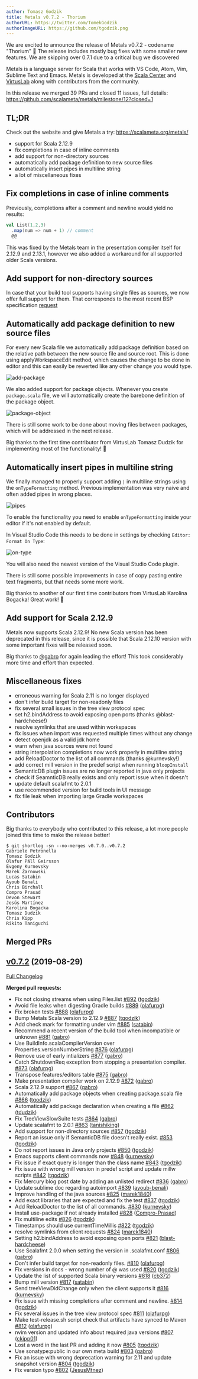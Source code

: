 ```yaml
---
author: Tomasz Godzik
title: Metals v0.7.2 - Thorium
authorURL: https://twitter.com/TomekGodzik
authorImageURL: https://github.com/tgodzik.png
---
```


We are excited to announce the release of Metals v0.7.2 - codename "Thorium" 🎉
The release includes mostly bug fixes with some smaller new features. We are
skipping over 0.7.1 due to a critical bug we discovered

Metals is a language server for Scala that works with VS Code, Atom, Vim,
Sublime Text and Emacs. Metals is developed at the
[Scala Center](https://scala.epfl.ch/) and [VirtusLab](https://virtuslab.com)
along with contributors from the community.

In this release we merged 39 PRs and closed 11 issues, full details:
https://github.com/scalameta/metals/milestone/12?closed=1

## TL;DR

Check out the website and give Metals a try: https://scalameta.org/metals/

- support for Scala 2.12.9
- fix completions in case of inline comments
- add support for non-directory sources
- automatically add package definition to new source files
- automatically insert pipes in multiline string
- a lot of miscellaneous fixes

## Fix completions in case of inline comments

Previously, completions after a comment and newline would yield no results:

```scala
val List(1,2,3)
  .map(num => num + 1) // comment
  @@
```

This was fixed by the Metals team in the presentation compiler itself for 2.12.9
and 2.13.1, however we also added a workaround for all supported older Scala
versions.

## Add support for non-directory sources

In case that your build tool supports having single files as sources, we now
offer full support for them. That corresponds to the most recent BSP
specification
[request](https://github.com/scalacenter/bsp/blob/master/docs/bsp.md#build-target-sources-request)

## Automatically add package definition to new source files

For every new Scala file we automatically add package definition based on the
relative path between the new source file and source root. This is done using
applyWorkspaceEdit method, which causes the change to be done in editor and this
can easily be rewerted like any other change you would type.

![add-package](https://i.imgur.com/6V9gHnM.gif)

We also added support for package objects. Whenever you create `package.scala`
file, we will automatically create the barebone definition of the package
object.

![package-object](https://i.imgur.com/CfF0cdE.gif)

There is still some work to be done about moving files between packages, which
will be addressed in the next release.

Big thanks to the first time contributor from VirtusLab Tomasz Dudzik for
implementing most of the functionality! 🎉

## Automatically insert pipes in multiline string

We finally managed to properly support adding `|` in multiline strings using the
`onTypeFormatting` method. Previous implementation was very naive and often
added pipes in wrong places.

![pipes](https://i.imgur.com/iXGYOf0.gif)

To enable the functionality you need to enable `onTypeFormatting` inside your
editor if it's not enabled by default.

In Visual Studio Code this needs to be done in settings by checking
`Editor: Format On Type`:

![on-type](https://i.imgur.com/4eVvSP5.gif)

You will also need the newest version of the Visual Studio Code plugin.

There is still some possible improvements in case of copy pasting entire text
fragments, but that needs some more work.

Big thanks to another of our first time contributors from VirtusLab Karolina
Bogacka! Great work! 🎉

## Add support for Scala 2.12.9

Metals now supports Scala 2.12.9! No new Scala version has been deprecated in
this release, since it is possible that Scala 2.12.10 version with some
important fixes will be released soon.

Big thanks to [@gabro](https://github.com/gabro) for again leading the effort!
This took considerably more time and effort than expected.

## Miscellaneous fixes

- erroneous warning for Scala 2.11 is no longer displayed
- don't infer build target for non-readonly files
- fix several small issues in the tree view protocol spec
- set h2.bindAddress to avoid exposing open ports (thanks @blast-hardcheese!)
- resolve symlinks that are used within workspaces
- fix issues when import was requested multiple times without any change
- detect openjdk as a valid jdk home
- warn when java sources were not found
- string interpolation completions now work properly in multiline string
- add ReloadDoctor to the list of all commands (thanks @kurnevsky!)
- add correct mill version in the predef script when running `bloopInstall`
- SemanticDB plugin issues are no longer reported in java only projects
- check if SeamnticDB really exists and only report issue when it doesn't
- update default scalafmt to 2.0.1
- use recommended version for build tools in UI message
- fix file leak when importing large Gradle workspaces

## Contributors

Big thanks to everybody who contributed to this release, a lot more people
joined this time to make the release better!

```
$ git shortlog -sn --no-merges v0.7.0..v0.7.2
Gabriele Petronella
Tomasz Godzik
Ólafur Páll Geirsson
Evgeny Kurnevsky
Marek Żarnowski
Lucas Satabin
Ayoub Benali
Chris Birchall
Compro Prasad
Devon Stewart
Jesús Martínez
Karolina Bogacka
Tomasz Dudzik
Chris Kipp
Rikito Taniguchi
```

## Merged PRs

## [v0.7.2](https://github.com/scalameta/metals/tree/v0.7.2) (2019-08-29)

[Full Changelog](https://github.com/scalameta/metals/compare/v0.7.0...v0.7.2)

**Merged pull requests:**

- Fix not closing streams when using Files.list
  [\#892](https://github.com/scalameta/metals/pull/892)
  ([tgodzik](https://github.com/tgodzik))
- Avoid file leaks when digesting Gradle builds
  [\#889](https://github.com/scalameta/metals/pull/889)
  ([olafurpg](https://github.com/olafurpg))
- Fix broken tests [\#888](https://github.com/scalameta/metals/pull/888)
  ([olafurpg](https://github.com/olafurpg))
- Bump Metals Scala version to 2.12.9
  [\#887](https://github.com/scalameta/metals/pull/887)
  ([tgodzik](https://github.com/tgodzik))
- Add check mark for formatting under vim
  [\#885](https://github.com/scalameta/metals/pull/885)
  ([satabin](https://github.com/satabin))
- Recommend a recent version of the build tool when incompatible or unknown
  [\#881](https://github.com/scalameta/metals/pull/881)
  ([gabro](https://github.com/gabro))
- Use BuildInfo.scalaCompilerVersion over Properties.versionNumberString
  [\#876](https://github.com/scalameta/metals/pull/876)
  ([olafurpg](https://github.com/olafurpg))
- Remove use of early intializers
  [\#877](https://github.com/scalameta/metals/pull/877)
  ([gabro](https://github.com/gabro))
- Catch ShutdownReq exception from stopping a presentation compiler.
  [\#873](https://github.com/scalameta/metals/pull/873)
  ([olafurpg](https://github.com/olafurpg))
- Transpose features/editors table
  [\#875](https://github.com/scalameta/metals/pull/875)
  ([gabro](https://github.com/gabro))
- Make presentation compiler work on 2.12.9
  [\#872](https://github.com/scalameta/metals/pull/872)
  ([gabro](https://github.com/gabro))
- Scala 2.12.9 support [\#867](https://github.com/scalameta/metals/pull/867)
  ([gabro](https://github.com/gabro))
- Automatically add package objects when creating package.scala file
  [\#866](https://github.com/scalameta/metals/pull/866)
  ([tgodzik](https://github.com/tgodzik))
- Automatically add package declaration when creating a file
  [\#862](https://github.com/scalameta/metals/pull/862)
  ([tdudzik](https://github.com/tdudzik))
- Fix TreeViewSlowSuite tests
  [\#864](https://github.com/scalameta/metals/pull/864)
  ([gabro](https://github.com/gabro))
- Update scalafmt to 2.0.1 [\#863](https://github.com/scalameta/metals/pull/863)
  ([tanishiking](https://github.com/tanishiking))
- Add support for non-directory sources
  [\#857](https://github.com/scalameta/metals/pull/857)
  ([tgodzik](https://github.com/tgodzik))
- Report an issue only if SemanticDB file doesn't really exist.
  [\#853](https://github.com/scalameta/metals/pull/853)
  ([tgodzik](https://github.com/tgodzik))
- Do not report issues in Java only projects
  [\#850](https://github.com/scalameta/metals/pull/850)
  ([tgodzik](https://github.com/tgodzik))
- Emacs supports client commands now
  [\#848](https://github.com/scalameta/metals/pull/848)
  ([kurnevsky](https://github.com/kurnevsky))
- Fix issue if exact query is longer than the class name
  [\#843](https://github.com/scalameta/metals/pull/843)
  ([tgodzik](https://github.com/tgodzik))
- Fix issue with wrong mill version in predef script and update millw scripts
  [\#842](https://github.com/scalameta/metals/pull/842)
  ([tgodzik](https://github.com/tgodzik))
- Fix Mercury blog post date by adding an unlisted redirect
  [\#836](https://github.com/scalameta/metals/pull/836)
  ([gabro](https://github.com/gabro))
- Update sublime doc regarding autoimport
  [\#839](https://github.com/scalameta/metals/pull/839)
  ([ayoub-benali](https://github.com/ayoub-benali))
- Improve handling of the java sources
  [\#825](https://github.com/scalameta/metals/pull/825)
  ([marek1840](https://github.com/marek1840))
- Add exact libraries that are expected and fix the test
  [\#837](https://github.com/scalameta/metals/pull/837)
  ([tgodzik](https://github.com/tgodzik))
- Add ReloadDoctor to the list of all commands.
  [\#830](https://github.com/scalameta/metals/pull/830)
  ([kurnevsky](https://github.com/kurnevsky))
- Install use-package if not already installed
  [\#828](https://github.com/scalameta/metals/pull/828)
  ([Compro-Prasad](https://github.com/Compro-Prasad))
- Fix multiline edits [\#826](https://github.com/scalameta/metals/pull/826)
  ([tgodzik](https://github.com/tgodzik))
- Timestamps should use currentTimeMillis
  [\#822](https://github.com/scalameta/metals/pull/822)
  ([tgodzik](https://github.com/tgodzik))
- resolve symlinks from client requests
  [\#824](https://github.com/scalameta/metals/pull/824)
  ([marek1840](https://github.com/marek1840))
- Setting h2.bindAddress to avoid exposing open ports
  [\#821](https://github.com/scalameta/metals/pull/821)
  ([blast-hardcheese](https://github.com/blast-hardcheese))
- Use Scalafmt 2.0.0 when setting the version in .scalafmt.conf
  [\#806](https://github.com/scalameta/metals/pull/806)
  ([gabro](https://github.com/gabro))
- Don't infer build target for non-readonly files.
  [\#810](https://github.com/scalameta/metals/pull/810)
  ([olafurpg](https://github.com/olafurpg))
- Fix versions in docs - wrong number of @ was used
  [\#820](https://github.com/scalameta/metals/pull/820)
  ([tgodzik](https://github.com/tgodzik))
- Update the list of supported Scala binary versions
  [\#818](https://github.com/scalameta/metals/pull/818)
  ([cb372](https://github.com/cb372))
- Bump mill version [\#817](https://github.com/scalameta/metals/pull/817)
  ([satabin](https://github.com/satabin))
- Send treeViewDidChange only when the client supports it
  [\#816](https://github.com/scalameta/metals/pull/816)
  ([kurnevsky](https://github.com/kurnevsky))
- Fix issue with missing completions after comment and newline.
  [\#814](https://github.com/scalameta/metals/pull/814)
  ([tgodzik](https://github.com/tgodzik))
- Fix several issues in the tree view protocol spec
  [\#811](https://github.com/scalameta/metals/pull/811)
  ([olafurpg](https://github.com/olafurpg))
- Make test-release.sh script check that artifacts have synced to Maven
  [\#812](https://github.com/scalameta/metals/pull/812)
  ([olafurpg](https://github.com/olafurpg))
- nvim version and updated info about required java versions
  [\#807](https://github.com/scalameta/metals/pull/807)
  ([ckipp01](https://github.com/ckipp01))
- Lost a word in the last PR and adding it now
  [\#805](https://github.com/scalameta/metals/pull/805)
  ([tgodzik](https://github.com/tgodzik))
- Use sonatype:public in our own meta build
  [\#803](https://github.com/scalameta/metals/pull/803)
  ([gabro](https://github.com/gabro))
- Fix an issue with wrong deprecation warning for 2.11 and update snapshot
  version [\#804](https://github.com/scalameta/metals/pull/804)
  ([tgodzik](https://github.com/tgodzik))
- Fix version typo [\#802](https://github.com/scalameta/metals/pull/802)
  ([JesusMtnez](https://github.com/JesusMtnez))
